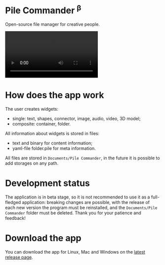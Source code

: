 # Pile Commander <sup>β</sup>

Open-source file manager for creative people.

<video controls>
  <source src="about/main_flow.mp4" type="video/mp4">
</video>

# How does the app work

The user creates widgets:
- single: text, shapes, connector, image, audio, video, 3D model;
- composite: container, folder.

All information about widgets is stored in files:
- text and binary for content information;
- yaml-file folder.pile for meta information.

All files are stored in ```Documents/Pile Commander```, in the future it is possible to add storages on any path.

# Development status

The application is in beta stage, so it is not recommended to use it as a full-fledged application: breaking changes are possible, with the release of each new version the program must be reinstalled, and the ```Documents/Pile Commander``` folder must be deleted. Thank you for your patience and feedback!

# Download the app

You can download the app for Linux, Mac and Windows on the [latest release page](https://github.com/a-matyukh/pile-commander/releases/tag/v0.9.0).